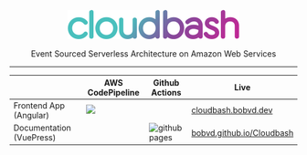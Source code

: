 <p align="center">
    <img src="./documentation/assets/images/cloudbash_rgb.svg" alt="drawing" width="300"/>
</p>
<p align="center">
Event Sourced Serverless Architecture on Amazon Web Services
</p>

---


|                          | AWS CodePipeline                                                              | Github Actions                                                                         | Live                                                                         |
|--------------------------|-------------------------------------------------------------------------------|----------------------------------------------------------------------------------------|------------------------------------------------------------------------------|
| Frontend App (Angular)   | ![](https://badges-badges-images-dev.s3.amazonaws.com/cloudbash-frontend.svg) |                                                                                     | [cloudbash.bobvd.dev](http://cloudbash-frontend.s3.amazonaws.com/index.html) | 
| Documentation (VuePress) |                                                                                | ![github pages](https://github.com/BobvD/Cloudbash/workflows/github%20pages/badge.svg) | [bobvd.github.io/Cloudbash](https://bobvd.github.io/Cloudbash/index.html)    |
